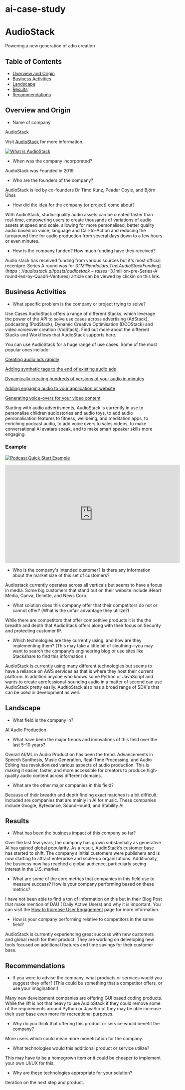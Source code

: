 # ai-case-study

# AudioStack

Powering a new generation of adio creation

## Table of Contents

- [Overview and Origin](#Overview_and_Origin)
- [Business Activities](#Business_Activities)
- [Landscape](#Landscape)
- [Results](#Results)
- [Recommendations](#Recommendations)

## Overview and Origin

* Name of company

AudioStack

Visit [AudioStack](https://audiostack.ai/) for more information.

[![What is AudioStack](https://img.youtube.com/vi/watch?v=qy-kGsnMOR8D/0.jpg)]([https://www.youtube.com/watch?v=qy-kGsnMOR8])


* When was the company incorporated?

AudioStack was Founded in 2019

* Who are the founders of the company?

AudioStack is led by co-founders Dr Timo Kunz, Peadar Coyle, and Björn Ühss

* How did the idea for the company (or project) come about?

With AudioStack, studio-quality audio assets can be created faster than real-time, empowering users to create thousands of variations of audio assets at speed and scale, allowing for more personalised, better quality audio based on voice, language and Call-to-Action and reducing the turnaround time for audio production from several days down to a few hours or even minutes.

* How is the company funded? How much funding have they received?

Audio stack has received funding from various sources but it's most official recentpre-Series A round was for $3.1 Million dollars.  The [AudioStack Funding](https://audiostack.ai/posts/audiostack-raises-$3.1million-pre-Series-A-round-led-by-Quadri-Ventures) article can be viewed by clickin on this link.

## Business Activities

* What specific problem is the company or project trying to solve?

Use Cases
AudioStack offers a range of different Stacks, which leverage the power of the API to solve use cases across advertising (AdStack), podcasting (PodStack), Dynamic Creative Optimisation (DCOStack) and video voiceover creation (VidStack). Find out more about the different Stacks and Workflows that AudioStack supports here.

You can use AudioStack for a huge range of use cases. Some of the most popular ones include:

[Creating audio ads rapidly](https://docs.audiostack.ai/docs/beginners-guide-your-first-audio)

[Adding synthetic tags to the end of existing audio ads](https://docs.audiostack.ai/docs/advanced-timing-example-add-a-tag-to-the-end-of-an-advert)

[Dynamically creating hundreds of versions of your audio in minutes](https://docs.audiostack.ai/docs/ai-dynamic-creative-optimisations-quickstart)

[Adding engaging audio to your application or website](https://docs.audiostack.ai/docs/sdks)

[Generating voice-overs for your video content](https://docs.audiostack.ai/docs/video-voiceover-usecase)

Starting with audio advertisments, AudioStack is currently in use to personalise children audiostories and audio toys, to add audio personalisation features to fitness, wellbeing, and meditation apps, to enriching podcast audio, to add voice overs to sales videos, to make conversational AI avatars speak, and to make smart speaker skills more engaging.

### Example

[![Podcast Quick Start Example](https://img.youtube.com/vi/watch?v=_hAjlq97P9k/0.jpg)]([https://www.youtube.com/watch?v=_hAjlq97P9k])
<iframe width="560" height="315" src="https://youtu.be/_hAjlq97P9k" frameborder="0" allowfullscreen></iframe>


* Who is the company's intended customer? Is there any information about the market size of this set of customers?

Audiostack currently operates across all verticals but seems to have a focus in media.  Some big customers that stand out on their website include iHeart Media, Canva, Deloitte, and News Corp.

* What solution does this company offer that their competitors do not or cannot offer? (What is the unfair advantage they utilize?)

While there are competitors that offer competitive products it is the the breadth and depth that AudioStack offers along with their focus on Security and protecting customer IP.

* Which technologies are they currently using, and how are they implementing them? (This may take a little bit of sleuthing&mdash;you may want to search the company’s engineering blog or use sites like Stackshare to find this information.)

AudioStack is currently using many different technologies but seems to have a reliance on AWS services as that is where they host their current platform.  In addition anyone who knows some Python or JavaScript and wants to create aprofessional-sounding audio in a matter of second can use AudioStack pretty easily.  AudtioStack also has a broad range of SDK's that can be used in development as well.


## Landscape

* What field is the company in?

AI Audio Production

* What have been the major trends and innovations of this field over the last 5&ndash;10 years?

Overall AI/ML in Audio Production has been the trend.  Advancements in Speech Synthesis, Music Generation, Real-Time Processing, and Audio Editing has revolutionized various aspects of audio production.  This is making it easier, faster, and more accessible for creators to produce high-quality audio content across different domains.

* What are the other major companies in this field?

Because of their breadth and depth finding exact matches is a bit difficult.  Included are companies that are mainly in AI for music.  These companies include Google, Bytedance, SoundHound, and Stability AI.

## Results

* What has been the business impact of this company so far?

Over the last few years, the company has grown substantially as generative AI has gained global popularity. As a result, AudioStack’s customer base has started to shift. The company’s initial customers were publishers and is now starting to attract enterprise and scale-up organizations. Additionally, the business now has reached a global audience, particularly seeing interest in the U.S. market. 

* What are some of the core metrics that companies in this field use to measure success? How is your company performing based on these metrics?

I have not been able to find a ton of information on this but in their Blog Post that make mention of DAU ( Daily Active Users) and why it is important.  You can visit the [How to Increase User Engagement](https://audiostack.ai/posts/how-to-increase-user-engagement-for-you-app-using-audio) page for more information.


* How is your company performing relative to competitors in the same field?

AudioStack is currently experiencing great success with new customers and global reach for their product.  They are working on delveloping new tools focused on additional features and time savings for their customer base.

## Recommendations

* If you were to advise the company, what products or services would you suggest they offer? (This could be something that a competitor offers, or use your imagination!)

Many new development companies are offering GUI based coding products.  While the lift is not that heavy to use AudioStack if they could remove some of the requirements around Python or JavaScript they may be able increase their user base even more for recreational purposes.

* Why do you think that offering this product or service would benefit the company?

More users which could mean more monetization for the company.

* What technologies would this additional product or service utilize?

This may have to be a homegrown item or it could be cheaper to implement your own UI/UX for this.

* Why are these technologies appropriate for your solution?

Iteration on the next step and product.